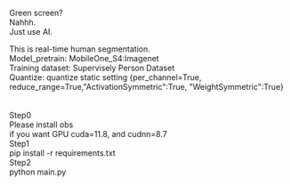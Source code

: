 Green screen? <br />
Nahhh. <br />
Just use AI. <br />

This is real-time human segmentation. <br />
Model_pretrain: MobileOne_S4:Imagenet <br />
Training dataset: Supervisely Person Dataset <br />
Quantize: quantize static setting 
{per_channel=True, reduce_range=True,"ActivationSymmetric":True, "WeightSymmetric":True} <br />
 <br />
 <br />
Step0 <br />
Please install obs <br />
if you want GPU cuda=11.8, and cudnn=8.7 <br />
Step1 <br />
pip install -r requirements.txt <br />
Step2 <br />
python main.py <br />
